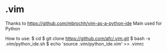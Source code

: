 # .vim

Thanks to https://github.com/mbrochh/vim-as-a-python-ide
Main used for Python

How to use:
$ cd
$ git clone https://github.com/afc/.vim.git
$ bash -x .vim/python_ide.sh
$ echo 'source .vim/python_ide.vim' >> .vimrc

